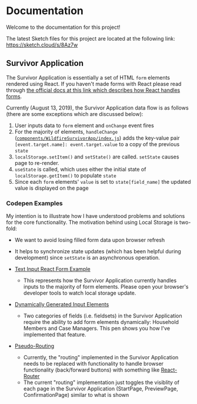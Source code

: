 # Documentation

Welcome to the documentation for this project!

The latest Sketch files for this project are located at the following link: https://sketch.cloud/s/8Az7w

## Survivor Application

The Survivor Application is essentially a set of HTML `form` elements rendered using React. If you haven't made forms with React please read through <a href="https://reactjs.org/docs/forms.html">the official docs at this link which describes how React handles forms</a>.

Currently (August 13, 2019), the Survivor Application data flow is as follows (there are some exceptions which are discussed below):

1. User inputs data to `form` element and `onChange` event fires
2. For the majority of elements, `handleChange` (<a href="https://github.com/vishalbakshi/CallForCode/blob/master/src/components/WildfireSurvivorApp/index.js#L25">`components/WildfireSurvivorApp/index.js`</a>) adds the key-value pair `[event.target.name]: event.target.value` to a copy of the previous `state`
3. `localStorage.setItem()` and `setState()` are called. `setState` causes page to re-render.
4. `useState` is called, which uses either the initial state of `localStorage.getItem()` to populate `state` 
5. Since each `form` elements' `value` is set to `state[field_name]` the updated value is displayed on the page

### Codepen Examples

My intention is to illustrate how I have understood problems and solutions for the core functionality. The motivation behind using Local Storage is two-fold: 
  - We want to avoid losing filled form data upon browser refresh
  - It helps to synchronize state updates (which has been helpful during development) since `setState` is an asynchronous operation. 

- <a href="https://codepen.io/vishalbakshi/pen/ZEzQaOE?editors=1010">Text Input React Form Example</a>
  - This represents how the Survivor Application currently handles inputs to the majority of form elements. Please open your browser's developer tools to watch local storage update.

- <a href="https://codepen.io/vishalbakshi/pen/RwbrxyX?editors=0010">Dynamically Generated Input Elements</a>
   - Two categories of fields (i.e. fieldsets) in the Survivor Application require the ability to add form elements dynamically: Household Members and Case Managers. This pen shows you how I've implemented that feature.

- <a href="https://codepen.io/vishalbakshi/pen/jONWxKB?editors=1010">Pseudo-Routing</a>
  - Currently, the "routing" implemented in the Survivor Application needs to be replaced with functionality to handle browser functionality (back/forward buttons) with something like <a href="https://reacttraining.com/react-router/">React-Router</a>
  - The current "routing" implementation just toggles the visiblity of each page in the Survivor Application (StartPage, PreviewPage, ConfirmationPage) similar to what is shown
   
